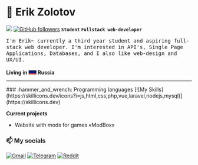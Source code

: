 # :hamster: Erik Zolotov

<!-- ![](./flag.png) -->
![](https://komarev.com/ghpvc/?username=ErikMak&color=green&label=Visitors) [![GitHub followers](https://img.shields.io/github/followers/Naereen.svg?style=social&label=Follow&maxAge=2592000)](https://github.com/ErikMak?tab=followers) 
**`Student`** **`Fullstack web-developer`**

<p><samp>I'm Erik~ currently a third year student and aspiring full-stack web developer. I'm interested in API's, Single Page Applications, Databases, and I also like web-design and UX/UI.
</samp>
<br>
<br>
<b>Living in <img src="./flag.png" height="15"> Russia</b>
</p>

<hr/>
### :hammer_and_wrench: Programming languages
[![My Skills](https://skillicons.dev/icons?i=js,html,css,php,vue,laravel,nodejs,mysql)](https://skillicons.dev)

__Current projects__
* Website with mods for games «ModBox»

### :mailbox: My socials
[![Gmail](https://img.shields.io/badge/Gmail-D14836?style=for-the-badge&logo=gmail&logoColor=white)](mailto:47Polgions@gmail.com) [![Telegram](https://img.shields.io/badge/Telegram-2CA5E0?style=for-the-badge&logo=telegram&logoColor=white)](https://telegram.me/xerikmakx) [![Reddit](https://img.shields.io/badge/Reddit-FF4500?style=for-the-badge&logo=reddit&logoColor=white)](https://www.reddit.com/user/erikmak)